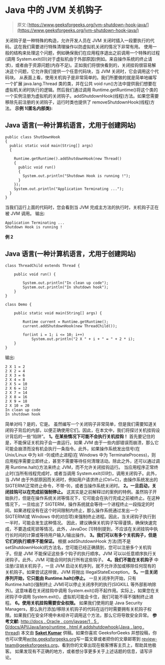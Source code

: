 # Java 中的 JVM 关机钩子

> 原文:[https://www.geeksforgeeks.org/jvm-shutdown-hook-java/](https://www.geeksforgeeks.org/jvm-shutdown-hook-java/)

关闭钩子是一种特殊的构造，允许开发人员在 JVM 关闭时插入一段要执行的代码。这在我们需要进行特殊清理操作以防虚拟机关闭的情况下非常有用。
使用一般的结构来处理这个问题，例如确保我们在应用程序退出之前调用一个特殊的过程(调用 System.exit(0))对于虚拟机由于外部原因(例如。来自操作系统的终止请求)，或者由于资源问题(内存不足)。正如我们将很快看到的，关闭挂钩很容易解决这个问题，它允许我们提供一个任意代码块，当 JVM 关闭时，它会调用这个代码块。
从表面上看，使用关机钩子是非常简单的。我们所要做的就是简单地编写一个扩展 java.lang.Thread 类的类，并在公共 void run()方法中提供我们想要在虚拟机关闭时执行的逻辑。然后我们通过调用 Runtime.getRuntime()将这个类的一个实例注册为虚拟机的关闭钩子。addShutdownHook(线程)方法。如果您需要移除先前注册的关闭钩子，运行时类也提供了 removeShutdownHook(线程)方法。
**示例 1(匿名内部类):**

## Java 语言(一种计算机语言，尤用于创建网站)

```
public class ShutDownHook
{
  public static void main(String[] args)
  {

    Runtime.getRuntime().addShutdownHook(new Thread()
    {
      public void run()
      {
        System.out.println("Shutdown Hook is running !");
      }
    });
    System.out.println("Application Terminating ...");
  }
}
```

当我们运行上面的代码时，您会看到当 JVM 完成主方法的执行时，关机钩子正在被 JVM 调用。
输出:

```
Application Terminating ...
Shutdown Hook is running !
```

**例 2**

## Java 语言(一种计算机语言，尤用于创建网站)

```
class ThreadChild extends Thread {

    public void run() {

        System.out.println("In clean up code");
        System.out.println("In shutdown hook");
    }
}

class Demo {

    public static void main(String[] args) {

        Runtime current = Runtime.getRuntime();
        current.addShutdownHook(new ThreadChild());

        for(int i = 1; i <= 10; i++)
            System.out.println("2 X " + i + " = " + 2 * i);
    }
}
```

输出:

```
2 X 1 = 2
2 X 2 = 4
2 X 3 = 6
2 X 4 = 8
2 X 5 = 10
2 X 6 = 12
2 X 7 = 14
2 X 8 = 16
2 X 9 = 18
2 X 10 = 20
In clean up code
In shutdown hook
```

简单对吗？是的，它是。
虽然编写一个关闭钩子非常简单，但是我们需要知道关闭钩子背后的内部，以便正确使用它们。因此，在本文中，我们将探讨关机挂钩设计背后的一些“陷阱”。
**1。在某些情况下可能不会执行关机挂钩！**
首先要记住的是，不能保证关机钩子会一直运行。如果 JVM 由于一些内部错误而崩溃，那么它可能会崩溃而没有机会执行一条指令。此外，如果操作系统发出信号(在 Unix/Linux 中为 kill -9)或终止进程(在 Windows 中为 TerminateProcess)，则应用程序需要立即终止，甚至不需要等待任何清理活动。除此之外，还可以通过调用 Runtime.halt()方法来终止 JVM，而不允许关闭挂钩运行。
当应用程序正常终止时(当所有线程完成时，或者当调用 System.exit(0)时)，调用关闭钩子。此外，当 JVM 由于外部原因而关闭时，例如用户请求终止(Ctrl+C)，由操作系统发出的 SIGTERM(正常终止命令，不带-9)，或者当操作系统关闭时。
**2。一旦启动，关闭挂钩可以在完成前强制停止。**
这其实是之前解释过的案例的特例。虽然钩子开始执行，但是在操作系统关闭等情况下，它可能会在执行完成之前被终止。在这种情况下，一旦给出了 SIGTERM，操作系统就会等待一个进程终止一段指定的时间。如果进程没有在这个时间限制内终止，那么操作系统通过发出一个 SIGTERM(或 Windows 中的对应项)来强制终止进程。因此，当关闭钩子执行到一半时，可能会发生这种情况。
因此，建议确保关机钩子写得谨慎，确保快速完成，不要造成死锁等情况。此外，JavaDoc [1]特别提到，不应该在关闭挂钩中执行长时间的计算或等待用户输入/输出操作。
**3。我们可以有多个关机钩子，但是它们的执行顺序不能保证。**
根据 addShutdownHook 方法(而不是 setShutdownHook)的方法名，您可能已经正确猜到，您可以注册多个关机钩子。但是 JVM 不能保证这些多个钩子的执行顺序。JVM 可以以任意顺序执行关闭钩子。此外，JVM 可能会同时执行所有这些钩子。
**4。我们不能在关机钩子**
中注册/注销关机钩子，一旦 JVM 启动关机序列，就不允许添加或移除任何现有的关机钩子。如果尝试这样做，JVM 将抛出 IllegalStateException。
**5。一旦关闭序列开始，它只能由 Runtime.halt()停止。**
一旦关闭序列开始，只有 Runtime.halt()(强制终止 JVM)可以停止关闭序列的执行(SIGKILL 等外部影响除外)。这意味着在关闭挂钩中调用 System.exit()将不起作用。实际上，如果您在关闭钩子中调用 System.exit()，虚拟机可能会卡住，我们可能不得不强制终止进程。
**6。使用关机挂钩需要安全权限。**
如果我们使用的是 Java Security Managers，那么执行添加/移除关机钩子的代码在运行时需要拥有关机钩子权限。如果我们在安全环境中未经许可调用这个方法，那么它将导致安全异常。
**参考文献:**
[http://docs . Oracle . com/javase/1 . 5 . 0/docs/API/Java/lang/runtime . html # addshutdowhook(Java . lang . thread)](http://docs.oracle.com/javase/1.5.0/docs/api/java/lang/Runtime.html#addShutdownHook(java.lang.Thread))
本文由 [**Saket Kumar**](https://www.facebook.com/saketkumar95) 供稿。如果你喜欢 GeeksforGeeks 并想投稿，你也可以使用[write.geeksforgeeks.org](https://write.geeksforgeeks.org)写一篇文章或者把你的文章邮寄到 review-team@geeksforgeeks.org。看到你的文章出现在极客博客主页上，帮助其他极客。
如果发现有不正确的地方，或者想分享更多关于上述话题的信息，请写评论。
